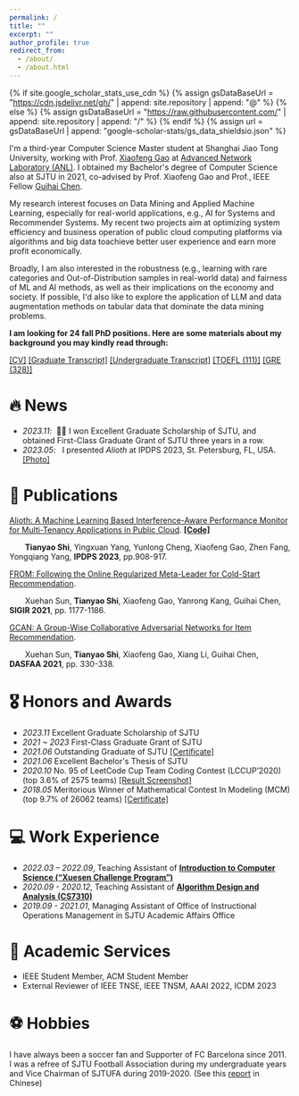 ```yaml
---
permalink: /
title: ""
excerpt: ""
author_profile: true
redirect_from: 
  - /about/
  - /about.html
---
```


{% if site.google_scholar_stats_use_cdn %}
{% assign gsDataBaseUrl = "https://cdn.jsdelivr.net/gh/" | append: site.repository | append: "@" %}
{% else %}
{% assign gsDataBaseUrl = "https://raw.githubusercontent.com/" | append: site.repository | append: "/" %}
{% endif %}
{% assign url = gsDataBaseUrl | append: "google-scholar-stats/gs_data_shieldsio.json" %}

<span class='anchor' id='about-me'></span>

I'm a third-year Computer Science Master student at Shanghai Jiao Tong University, working with Prof. [Xiaofeng Gao](https://www.cs.sjtu.edu.cn/~gao-xf/) at [Advanced Network Laboratory (ANL)](https://anl.sjtu.edu.cn/). I obtained my Bachelor's degree of Computer Science also at SJTU in 2021, co-advised by Prof. Xiaofeng Gao and Prof., IEEE Fellow [Guihai Chen](https://www.cs.sjtu.edu.cn/en/PeopleDetail.aspx?id=180).

My research interest focuses on Data Mining and Applied Machine Learning, especially for real-world applications, e.g., AI for Systems and Recommender Systems. My recent two projects aim at optimizing system efficiency and business operation of public cloud computing platforms via algorithms and big data toachieve better user experience and earn more profit economically. 

Broadly, I am also interested in the robustness (e.g., learning with rare categories and Out-of-Distribution samples in real-world data) and fairness of ML and AI methods, as well as their implications on the economy and society. If possible, I'd also like to explore the application of LLM and data augmentation methods on tabular data that dominate the data mining problems.

**I am looking for 24 fall PhD positions. Here are some materials about my background you may kindly read through:** 

[[CV]](../pdf/CV_TianyaoShi.pdf) [[Graduate Transcript]](../pdf/Tianyao_Shi+Transcript+Graduate.pdf) [[Undergraduate Transcript]](../pdf/Tianyao_Shi+Transcript_Undergraduate.pdf) [[TOEFL (111)]](../pdf/TOEFL_Report.pdf) [[GRE (328)]](../pdf/GRE_score_report.pdf)


# 🔥 News
- *2023.11*: &nbsp;🎉🎉 I won Excellent Graduate Scholarship of SJTU, and obtained First-Class Graduate Grant of SJTU three years in a row. 
- *2023.05*: &nbsp; I presented *Alioth* at IPDPS 2023, St. Petersburg, FL, USA. [[Photo]](../images/QAMB0083.JPG) 

# 📝 Publications 

[Alioth: A Machine Learning Based Interference-Aware Performance Monitor for Multi-Tenancy Applications in Public Cloud](https://arxiv.org/pdf/2307.08949.pdf). [**[Code]**](https://github.com/StHowling/Alioth) 

&emsp;&emsp;**Tianyao Shi**, Yingxuan Yang, Yunlong Cheng, Xiaofeng Gao, Zhen Fang, Yongqiang Yang, **IPDPS 2023**, pp.908-917.

[FROM: Following the Online Regularized Meta-Leader for Cold-Start Recommendation](https://dl.acm.org/doi/abs/10.1145/3404835.3462831). 

&emsp;&emsp;Xuehan Sun, **Tianyao Shi**, Xiaofeng Gao, Yanrong Kang, Guihai Chen, **SIGIR 2021**, pp. 1177-1186.

[GCAN: A Group-Wise Collaborative Adversarial Networks for Item Recommendation](https://link.springer.com/chapter/10.1007/978-3-030-73200-4_23).

&emsp;&emsp;Xuehan Sun, **Tianyao Shi**, Xiaofeng Gao, Xiang Li, Guihai Chen, **DASFAA 2021**, pp. 330-338.

# 🎖 Honors and Awards
- *2023.11* Excellent Graduate Scholarship of SJTU 
- *2021 ~ 2023* First-Class Graduate Grant of SJTU
- *2021.06* Outstanding Graduate of SJTU [[Certificate]](../images/Q20230417161501.jpg)
- *2021.06* Excellent Bachelor's Thesis of SJTU 
- *2020.10* No. 95 of LeetCode Cup Team Coding Contest (LCCUP’2020) (top 3.6% of 2575 teams) [[Result Screenshot]](../images/Q20230417161021.jpg)
- *2018.05* Meritorious Winner of Mathematical Contest In Modeling (MCM) (top 9.7% of 26062 teams) [[Certificate]](../pdf/73043.pdf)

<!-- # 📖 Educations
- *2019.06 - 2022.04 (now)*, Lorem ipsum dolor sit amet, consectetur adipiscing elit. Vivamus ornare aliquet ipsum, ac tempus justo dapibus sit amet. 
- *2015.09 - 2019.06*, Lorem ipsum dolor sit amet, consectetur adipiscing elit. Vivamus ornare aliquet ipsum, ac tempus justo dapibus sit amet.  -->

<!-- # 💬 Invited Talks
- *2021.06*, Lorem ipsum dolor sit amet, consectetur adipiscing elit. Vivamus ornare aliquet ipsum, ac tempus justo dapibus sit amet. 
- *2021.03*, Lorem ipsum dolor sit amet, consectetur adipiscing elit. Vivamus ornare aliquet ipsum, ac tempus justo dapibus sit amet.  \| [\[video\]](https://github.com/) -->

# 💻 Work Experience
- *2022.03 – 2022.09*, Teaching Assistant of [**Introduction to Computer Science (“Xuesen Challenge Program”)**](https://news.sjtu.edu.cn/mtjj/20220306/167909.html)
- *2020.09 - 2020.12*, Teaching Assistant of [**Algorithm Design and Analysis (CS7310)**](http://anl.sjtu.edu.cn/gao-xf/resources/projectDesc/CS7310-2020/Project-Data-AnalyticJobScheduling.pdf/hehe)
- *2019.09 - 2021.01*, Managing Assistant of Office of Instructional Operations Management in SJTU Academic Affairs Office

# 📝 Academic Services
- IEEE Student Member, ACM Student Member
- External Reviewer of IEEE TNSE, IEEE TNSM, AAAI 2022, ICDM 2023

# ⚽ Hobbies

I have always been a soccer fan and Supporter of FC Barcelona since 2011. I was a refree of SJTU Football Association during my undergraduate years and Vice Chairman of SJTUFA during 2019-2020. (See this [report](https://mp.weixin.qq.com/s/3d9hQbrdfmXSLzk2y8Y_2w) in Chinese)